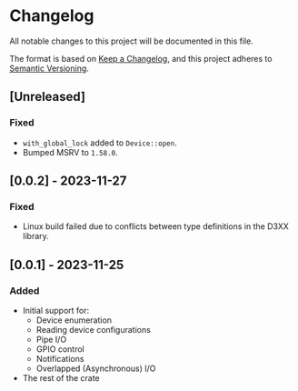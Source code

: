 # Changelog

All notable changes to this project will be documented in this file.

The format is based on [Keep a Changelog](https://keepachangelog.com/en/1.0.0/),
and this project adheres to [Semantic Versioning](https://semver.org/spec/v2.0.0.html).


## [Unreleased]

### Fixed

- `with_global_lock` added to `Device::open`.
- Bumped MSRV to `1.58.0`.

## [0.0.2] - 2023-11-27

### Fixed

- Linux build failed due to conflicts between type definitions in the D3XX library.

## [0.0.1] - 2023-11-25

### Added

- Initial support for:
  - Device enumeration
  - Reading device configurations
  - Pipe I/O
  - GPIO control
  - Notifications
  - Overlapped (Asynchronous) I/O
- The rest of the crate
